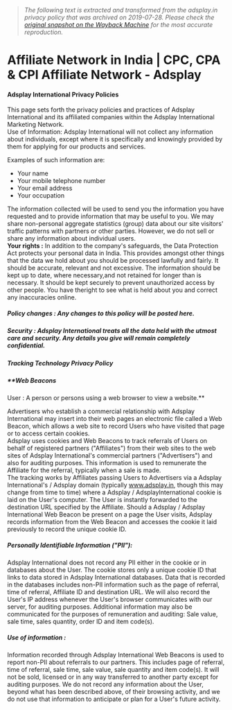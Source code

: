 > *The following text is extracted and transformed from the adsplay.in privacy policy that was archived on 2019-07-28. Please check the [original snapshot on the Wayback Machine](https://web.archive.org/web/20190728182300id_/http%3A//www.adsplay.in/privacypolicy.php) for the most accurate reproduction.*

# Affiliate Network in India | CPC, CPA & CPI Affiliate Network - Adsplay

#### **Adsplay International Privacy Policies**

This page sets forth the privacy policies and practices of Adsplay International and its affiliated companies within the Adsplay International Marketing Network.  
Use of Information: Adsplay International will not collect any information about individuals, except where it is specifically and knowingly provided by them for applying for our products and services.  


Examples of such information are:

* Your name
* Your mobile telephone number
* Your email address
* Your occupation

The information collected will be used to send you the information you have requested and to provide information that may be useful to you. We may share non-personal aggregate statistics (group) data about our site visitors' traffic patterns with partners or other parties. However, we do not sell or share any information about individual users.  
 **Your rights :** In addition to the company's safeguards, the Data Protection Act protects your personal data in India. This provides amongst other things that the data we hold about you should be processed lawfully and fairly. It should be accurate, relevant and not excessive. The information should be kept up to date, where necessary,and not retained for longer than is necessary. It should be kept securely to prevent unauthorized access by other people. You have theright to see what is held about you and correct any inaccuracies online.

#####  **Policy changes : Any changes to this policy will be posted here.**

##### **Security : Adsplay International treats all the data held with the utmost care and security. Any details you give will remain completely confidential.**

##### **Tracking Technology Privacy Policy**

##### **Web Beacons  
User : A person or persons using a web browser to view a website.**

Advertisers who establish a commercial relationship with Adsplay International may insert into their web pages an electronic file called a Web Beacon, which allows a web site to record Users who have visited that page or to access certain cookies.  
Adsplay uses cookies and Web Beacons to track referrals of Users on behalf of registered partners ("Affiliates") from their web sites to the web sites of Adsplay International's commercial partners ("Advertisers") and also for auditing purposes. This information is used to remunerate the Affiliate for the referral, typically when a sale is made.  
The tracking works by Affiliates passing Users to Advertisers via a Adsplay International's / Adsplay domain (typically www.adsplay.in, though this may change from time to time) where a Adsplay / AdsplayInternational cookie is laid on the User's computer. The User is instantly forwarded to the destination URL specified by the Affiliate. Should a Adsplay / Adsplay International Web Beacon be present on a page the User visits, Adsplay records information from the Web Beacon and accesses the cookie it laid previously to record the unique cookie ID.

#####  **Personally Identifiable Information ("PII"):**

Adsplay International does not record any PII either in the cookie or in databases about the User. The cookie stores only a unique cookie ID that links to data stored in Adsplay International databases. Data that is recorded in the databases includes non-PII information such as the page of referral, time of referral, Affiliate ID and destination URL. We will also record the User's IP address whenever the User's browser communicates with our server, for auditing purposes. Additional information may also be communicated for the purposes of remuneration and auditing: Sale value, sale time, sales quantity, order ID and item code(s).

#####  **Use of information :**

Information recorded through Adsplay International Web Beacons is used to report non-PII about referrals to our partners. This includes page of referral, time of referral, sale time, sale value, sale quantity and item code(s). It will not be sold, licensed or in any way transferred to another party except for auditing purposes. We do not record any information about the User, beyond what has been described above, of their browsing activity, and we do not use that information to anticipate or plan for a User's future activity.
